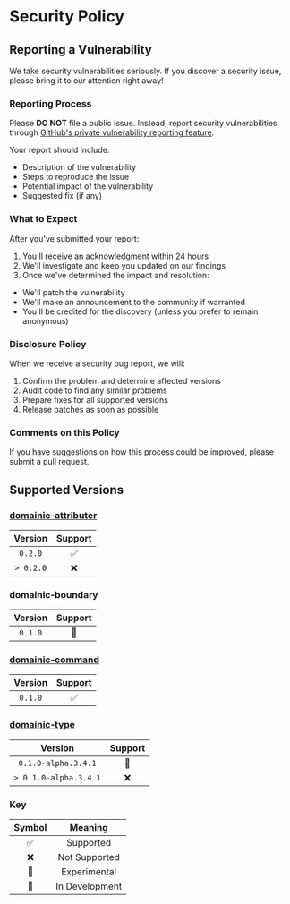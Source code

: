# Security Policy

## Reporting a Vulnerability

We take security vulnerabilities seriously. If you discover a security issue, please bring it to our attention right away!

### Reporting Process

Please **DO NOT** file a public issue. Instead, report security vulnerabilities through
[GitHub's private vulnerability reporting feature](https://github.com/domainic/domainic/security/advisories/new).

Your report should include:

* Description of the vulnerability
* Steps to reproduce the issue
* Potential impact of the vulnerability
* Suggested fix (if any)

### What to Expect

After you've submitted your report:

1. You'll receive an acknowledgment within 24 hours
2. We'll investigate and keep you updated on our findings
3. Once we've determined the impact and resolution:
* We'll patch the vulnerability
* We'll make an announcement to the community if warranted
* You'll be credited for the discovery (unless you prefer to remain anonymous)

### Disclosure Policy

When we receive a security bug report, we will:

1. Confirm the problem and determine affected versions
2. Audit code to find any similar problems
3. Prepare fixes for all supported versions
4. Release patches as soon as possible

### Comments on this Policy

If you have suggestions on how this process could be improved, please submit a pull request.

## Supported Versions

### [domainic-attributer](https://github.com/domainic/domainic/blob/main/domainic-attributer/README.md)

|  Version  | Support |
|:---------:|:-------:|
|  `0.2.0`  |    ✅   |
| `> 0.2.0` |    ❌   |

### domainic-boundary

| Version | Support |
|:-------:|:-------:|
| `0.1.0` |   🚧    |

### [domainic-command](https://github.com/domainic/domainic/blob/main/domainic-command/README.md)

| Version | Support |
|:-------:|:-------:|
| `0.1.0` |   ✅    |

### [domainic-type](https://github.com/domainic/domainic/blob/main/domainic-type/README.md)

|        Version        | Support |
|:---------------------:|:-------:|
|  `0.1.0-alpha.3.4.1`  |   🧪    |
| `> 0.1.0-alpha.3.4.1` |    ❌   |

### Key

| Symbol | Meaning       |
|:------:|:-------------:|
|   ✅   | Supported     |
|   ❌   | Not Supported |
|   🧪   | Experimental  |
|   🚧   | In Development|
